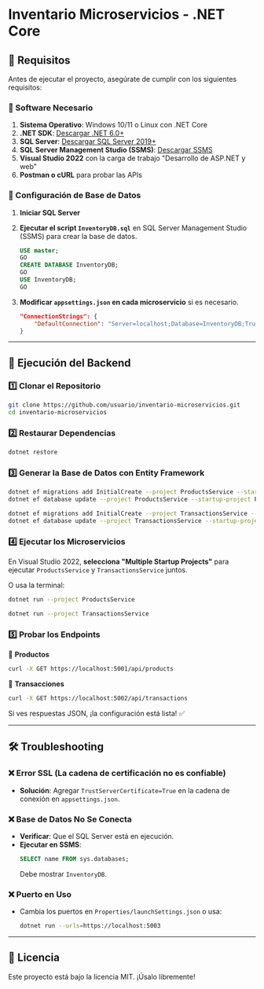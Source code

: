 # Inventario Microservicios - .NET Core

## 📌 Requisitos

Antes de ejecutar el proyecto, asegúrate de cumplir con los siguientes requisitos:

### 🔹 Software Necesario
1. **Sistema Operativo**: Windows 10/11 o Linux con .NET Core
2. **.NET SDK**: [Descargar .NET 6.0+](https://dotnet.microsoft.com/en-us/download/dotnet/6.0)
3. **SQL Server**: [Descargar SQL Server 2019+](https://www.microsoft.com/es-es/sql-server/sql-server-downloads)
4. **SQL Server Management Studio (SSMS)**: [Descargar SSMS](https://aka.ms/ssmsfullsetup)
5. **Visual Studio 2022** con la carga de trabajo "Desarrollo de ASP.NET y web"
6. **Postman o cURL** para probar las APIs

### 🔹 Configuración de Base de Datos
1. **Iniciar SQL Server**
2. **Ejecutar el script `InventoryDB.sql`** en SQL Server Management Studio (SSMS) para crear la base de datos.
   
   ```sql
   USE master;
   GO
   CREATE DATABASE InventoryDB;
   GO
   USE InventoryDB;
   GO
   ```
3. **Modificar `appsettings.json` en cada microservicio** si es necesario.

   ```json
   "ConnectionStrings": {
       "DefaultConnection": "Server=localhost;Database=InventoryDB;Trusted_Connection=True;TrustServerCertificate=True;"
   }
   ```

---

## 🚀 Ejecución del Backend

### 1️⃣ Clonar el Repositorio
```sh
git clone https://github.com/usuario/inventario-microservicios.git
cd inventario-microservicios
```

### 2️⃣ Restaurar Dependencias
```sh
dotnet restore
```

### 3️⃣ Generar la Base de Datos con Entity Framework
```sh
dotnet ef migrations add InitialCreate --project ProductsService --startup-project ProductsService
dotnet ef database update --project ProductsService --startup-project ProductsService
```
```sh
dotnet ef migrations add InitialCreate --project TransactionsService --startup-project TransactionsService
dotnet ef database update --project TransactionsService --startup-project TransactionsService
```

### 4️⃣ Ejecutar los Microservicios
En Visual Studio 2022, **selecciona "Multiple Startup Projects"** para ejecutar `ProductsService` y `TransactionsService` juntos.

O usa la terminal:
```sh
dotnet run --project ProductsService
```
```sh
dotnet run --project TransactionsService
```

### 5️⃣ Probar los Endpoints

📌 **Productos**
```sh
curl -X GET https://localhost:5001/api/products
```
📌 **Transacciones**
```sh
curl -X GET https://localhost:5002/api/transactions
```

Si ves respuestas JSON, ¡la configuración está lista! ✅

---

## 🛠 Troubleshooting

### ❌ Error SSL (La cadena de certificación no es confiable)
- **Solución**: Agregar `TrustServerCertificate=True` en la cadena de conexión en `appsettings.json`.

### ❌ Base de Datos No Se Conecta
- **Verificar**: Que el SQL Server está en ejecución.
- **Ejecutar en SSMS**:
  ```sql
  SELECT name FROM sys.databases;
  ```
  Debe mostrar `InventoryDB`.

### ❌ Puerto en Uso
- Cambia los puertos en `Properties/launchSettings.json` o usa:
  ```sh
  dotnet run --urls=https://localhost:5003
  ```
---

## 📜 Licencia
Este proyecto está bajo la licencia MIT. ¡Úsalo libremente!

